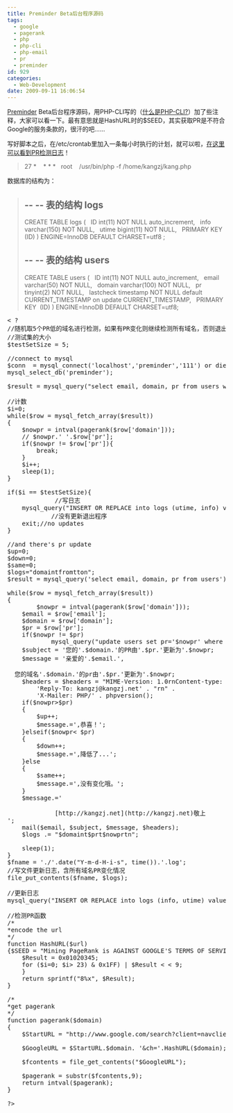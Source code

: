 ```yaml
---
title: Preminder Beta后台程序源码
tags:
  - google
  - pagerank
  - php
  - php-cli
  - php-email
  - pr
  - preminder
id: 929
categories:
  - Web-Development
date: 2009-09-11 16:06:54
---
```


[Preminder](http://apps.kangzj.net/preminder/) Beta后台程序源码，用PHP-CLI写的（[什么是PHP-CLI?](http://kangzj.net/php-cli/)）加了些注释，大家可以看一下。最有意思就是HashURL时的$SEED，其实获取PR是不符合Google的服务条款的，很汗的吧……

写好脚本之后，在/etc/crontab里加入一条每小时执行的计划，就可以啦，[在这里可以看到PR检测日志](http://apps.kangzj.net/preminder/list.php)！
> 27 *    * * *   root    /usr/bin/php -f /home/kangzj/kang.php
<!--more-->
数据库的结构为：
> --
> -- 表的结构 logs
> --
> 
> CREATE TABLE logs (
>   ID int(11) NOT NULL auto_increment,
>   info varchar(150) NOT NULL,
>   utime bigint(11) NOT NULL,
>   PRIMARY KEY  (ID)
> ) ENGINE=InnoDB DEFAULT CHARSET=utf8 ;
> 
> --
> -- 表的结构 users
> --
> 
> CREATE TABLE users (
>   ID int(11) NOT NULL auto_increment,
>   email varchar(50) NOT NULL,
>   domain varchar(100) NOT NULL,
>   pr tinyint(2) NOT NULL,
>   lastcheck timestamp NOT NULL default CURRENT_TIMESTAMP on update CURRENT_TIMESTAMP,
>   PRIMARY KEY  (ID)
> ) ENGINE=InnoDB DEFAULT CHARSET=utf8;

<pre lang="php">
< ?
//随机取5个PR低的域名进行检测，如果有PR变化则继续检测所有域名，否则退出程序
//测试集的大小
$testSetSize = 5;

//connect to mysql
$conn  = mysql_connect('localhost','preminder','111') or die('error');
mysql_select_db('preminder');

$result = mysql_query("select email, domain, pr from users where pr<=3  order by RAND() limit $testSetSize");

//计数
$i=0;
while($row = mysql_fetch_array($result))
{
	$nowpr = intval(pagerank($row['domain']));
	// $nowpr.' '.$row['pr'];
	if($nowpr != $row['pr']){
		break;
	}
	$i++;
	sleep(1);
}

if($i == $testSetSize){
             //写日志
	mysql_query("INSERT OR REPLACE into logs (utime, info) values ('".time()."','No pr updates detected!')");
            //没有更新退出程序
	exit;//no updates
}

//and there's pr update
$up=0;
$down=0;
$same=0;
$logs="domaintfromtton";
$result = mysql_query('select email, domain, pr from users');

while($row = mysql_fetch_array($result))
{
        $nowpr = intval(pagerank($row['domain']));
	$email = $row['email'];
	$domain = $row['domain'];
	$pr = $row['pr'];
	if($nowpr != $pr)
	        mysql_query("update users set pr='$nowpr' where email='$email' and domain='$domain'");
 	$subject = '您的'.$domain.'的PR由'.$pr.'更新为'.$nowpr;
	$message = '亲爱的'.$email.',

&nbsp;&nbsp;您的域名'.$domain.'的pr由'.$pr.'更新为'.$nowpr;
	$headers = $headers = "MIME-Version: 1.0rnContent-type: text/html; rn    charset="utf-8"rn".'From: noreply@kangzj.net' . "rn" .
	    'Reply-To: kangzj@kangzj.net' . "rn" .
	    'X-Mailer: PHP/' . phpversion();
	if($nowpr>$pr)
	{
		$up++;
		$message.=',恭喜！';
	}elseif($nowpr< $pr)
	{
		$down++;
		$message.=',降低了...';
	}else
	{
		$same++;
		$message.=',没有变化哦。';
	}
	$message.='

&nbsp;&nbsp;&nbsp;&nbsp;&nbsp;&nbsp;&nbsp;&nbsp;&nbsp;&nbsp;&nbsp;&nbsp;&nbsp;[http://kangzj.net](http://kangzj.net)敬上
';
	mail($email, $subject, $message, $headers);
	$logs .= "$domaint$prt$nowprtn";

	sleep(1);
}
$fname = './'.date("Y-m-d-H-i-s", time()).'.log';
//写文件更新日志，含所有域名PR变化情况
file_put_contents($fname, $logs);

//更新日志
mysql_query("INSERT OR REPLACE into logs (info, utime) values ('$up domains PR rose, $down domains PR dropped, $same domains PR remained the same.','" .time()."')");

//检测PR函数
/*
*encode the url
*/
function HashURL($url)
{$SEED = "Mining PageRank is AGAINST GOOGLE'S TERMS OF SERVICE. Yes, I'm talking to you, scammer.";
    $Result = 0x01020345;
    for ($i=0; $i<strlen ($url); $i++)
    {
        $Result ^= ord($SEED{$i%87}) ^ ord($url{$i});
        $Result = (($Result >> 23) & 0x1FF) | $Result < < 9;
    }
    return sprintf("8%x", $Result);
}

/*
*get pagerank
*/
function pagerank($domain)
{
	$StartURL = "http://www.google.com/search?client=navclient-auto&googleip=0;973&ie=UTF-8&oe=UTF-8&features=Rank&q=info:";

 	$GoogleURL = $StartURL.$domain. '&ch='.HashURL($domain);

	$fcontents = file_get_contents("$GoogleURL");

	$pagerank = substr($fcontents,9);
	return intval($pagerank);
}

?></strlen></pre>